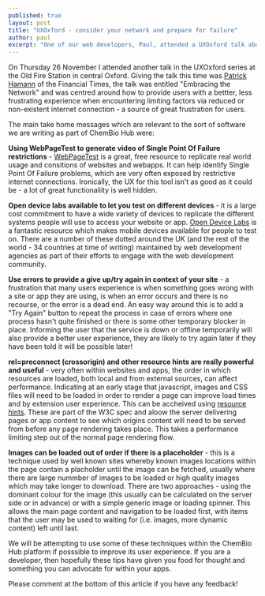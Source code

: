 ```yaml
---
published: true
layout: post
title: "UXOxford - consider your network and prepare for failure"
author: paul
excerpt: "One of our web developers, Paul, attended a UXOxford talk about slow networks and preparing for failures."
---
```


On Thursday 26 November I attended another talk in the UXOxford series at the Old Fire Station in central Oxford. Giving the talk this time was <a href="https://twitter.com/patrickhamann" target="_blank">Patrick Hamann</a> of the Financial Times, the talk was entitled "Embracing the Network" and was centred around how to provide users with a bettter, less frustrating experience when encountering limiting factors via reduced or non-existent internet connection - a source of great frustration for users.

The main take home messages which are relevant to the sort of software we are writing as part of ChemBio Hub were:

<strong>Using WebPageTest to generate video of Single Point Of Failure restrictions</strong> - <a href="http://www.webpagetest.org/" target="_blank">WebPageTest</a> is a great, free resource to replicate real world usage and consitions of websites and webapps. It can help identify Single Point Of Failure problems, which are very often exposed by restrictive internet connections. Ironically, the UX for this tool isn't as good as it could be - a lot of great functionaliity is well hidden.

<strong>Open device labs available to let you test on different devices</strong> - it is a large cost commitment to have a wide variety of devices to replicate the different systems people will use to access your website or app. <a href="https://opendevicelab.com/" target="_blank">Open Device Labs</a> is a fantastic resource which makes mobile devices available for people to test on. There are a number of these dotted around the UK (and the rest of the world - 34 countries at time of writing) maintained by web development agencies as part of their efforts to engage with the web development community.

<strong>Use errors to provide a give up/try again in context of your site</strong> - a frustration that many users experience is when something goes wrong with a site or app they are using, is when an error occurs and there is no recourse, or the error is a dead end. An easy way around this is to add a "Try Again" button to repeat the process in case of errors where one process hasn't quite finished or there is some other temporary blocker in place. Informing the user that the service is down or offline temporarily will also provide a better user experience, they are likely to try again later if they have been told it will be possible later!

<strong>rel=preconnect (crossorigin) and other resource hints are really powerful and useful</strong> - very often within websites and apps, the order in which resources are loaded, both local and from external sources, can affect performance. Indicating at an early stage that javascript, images and CSS files will need to be loaded in order to render a page can improve load times and by extension user experience. This can be accheived using <a href="https://w3c.github.io/resource-hints/" target="_blank">resource hints</a>. These are part of the W3C spec and aloow the server delivering pages or app content to see which origins content will need to be served from before any page rendering takes place. This takes a performance limiting step out of the normal page rendering flow.

<strong>Images can be loaded out of order if there is a placeholder</strong> - this is a technique used by well known sites whereby known images locations within the page contain a placholder until the image can be fetched, usually where there are large nummber of images to be loaded or high quality images which may take longer to download. There are two approaches - using the dominant colour for the image (this usually can be calculated on the server side or in advance) or with a simple generic image or loading spinner. This allows the main page content and navigation to be loaded first, with items that the user may be used to waiting for (i.e. images, more dynamic content) left until last.

We will be attempting to use some of these techniques within the ChemBio Hub platform if posssible to improve its user experience. If you are a developer, then hopefully these tips have given you food for thought and something you can advocate for within your apps.

Please comment at the bottom of this article if you have any feedback!

